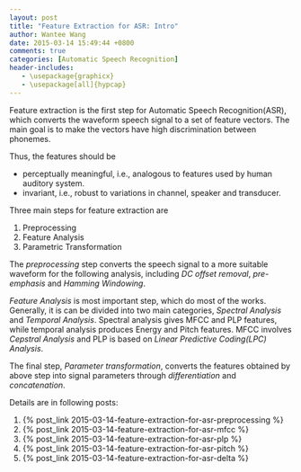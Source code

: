 ```yaml
---
layout: post
title: "Feature Extraction for ASR: Intro"
author: Wantee Wang
date: 2015-03-14 15:49:44 +0800
comments: true
categories: [Automatic Speech Recognition]
header-includes:
   - \usepackage{graphicx}
   - \usepackage[all]{hypcap}
---
```


Feature extraction is the first step for Automatic Speech Recognition(ASR), which converts the waveform speech signal to a set of feature vectors. The main goal is to make the vectors have high discrimination between phonemes.

Thus, the features should be

* perceptually meaningful, i.e., analogous to features used by human auditory system.
* invariant, i.e., robust to variations in channel, speaker and
transducer.

Three main steps for feature extraction are

1. Preprocessing
2. Feature Analysis
3. Parametric Transformation

The *preprocessing* step converts the speech signal to a more suitable waveform for the following analysis, including *DC offset removal*, *pre-emphasis* and *Hamming Windowing*.

*Feature Analysis* is most important step, which do most of the works. Generally, it is can be divided into two main categories, *Spectral Analysis* and *Temporal Analysis*. Spectral analysis gives MFCC and PLP features, while temporal analysis produces Energy and Pitch features. MFCC involves *Cepstral Analysis* and PLP is based on *Linear Predictive Coding(LPC) Analysis*.

The final step, *Parameter transformation*, converts the features obtained by above step into signal parameters through *differentiation* and *concatenation*.

Details are in following posts:

1. {% post_link 2015-03-14-feature-extraction-for-asr-preprocessing %} 
2. {% post_link 2015-03-14-feature-extraction-for-asr-mfcc %}
3. {% post_link 2015-03-14-feature-extraction-for-asr-plp %}
4. {% post_link 2015-03-14-feature-extraction-for-asr-pitch %}
5. {% post_link 2015-03-14-feature-extraction-for-asr-delta %}

